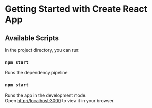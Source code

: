 # Getting Started with Create React App

## Available Scripts

In the project directory, you can run:

### `npm start`
Runs the dependency pipeline

### `npm start`

Runs the app in the development mode.\
Open [http://localhost:3000](http://localhost:3000) to view it in your browser.

